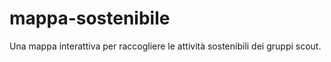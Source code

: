 # mappa-sostenibile
Una mappa interattiva per raccogliere le attività sostenibili dei gruppi scout.
